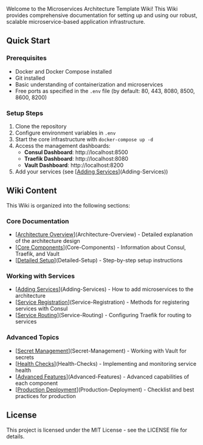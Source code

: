 Welcome to the Microservices Architecture Template Wiki! This Wiki provides comprehensive documentation for setting up and using our robust, scalable microservice-based application infrastructure.

## Quick Start

### Prerequisites

- Docker and Docker Compose installed
- Git installed
- Basic understanding of containerization and microservices
- Free ports as specified in the `.env` file (by default: 80, 443, 8080, 8500, 8600, 8200)

### Setup Steps

1. Clone the repository
2. Configure environment variables in `.env`
3. Start the core infrastructure with `docker-compose up -d`
4. Access the management dashboards:
   - **Consul Dashboard**: http://localhost:8500
   - **Traefik Dashboard**: http://localhost:8080
   - **Vault Dashboard**: http://localhost:8200
5. Add your services (see [[Adding Services](../../wiki/Adding-Services)](Adding-Services))

## Wiki Content

This Wiki is organized into the following sections:

### Core Documentation

- [[Architecture Overview](../../wiki/Architecture-Overview)](Architecture-Overview) - Detailed explanation of the architecture design
- [[Core Components](../../wiki/Core-Components)](Core-Components) - Information about Consul, Traefik, and Vault
- [[Detailed Setup](../../wiki/Detailed-Setup)](Detailed-Setup) - Step-by-step setup instructions

### Working with Services

- [[Adding Services](../../wiki/Adding-Services)](Adding-Services) - How to add microservices to the architecture
- [[Service Registration](../../wiki/Service-Registration)](Service-Registration) - Methods for registering services with Consul
- [[Service Routing](../../wiki/Service-Routing)](Service-Routing) - Configuring Traefik for routing to services

### Advanced Topics

- [[Secret Management](../../wiki/Secret-Management)](Secret-Management) - Working with Vault for secrets
- [[Health Checks](../../wiki/Health-Checks)](Health-Checks) - Implementing and monitoring service health
- [[Advanced Features](../../wiki/Advanced-Features)](Advanced-Features) - Advanced capabilities of each component
- [[Production Deployment](../../wiki/Production-Deployment)](Production-Deployment) - Checklist and best practices for production

## License

This project is licensed under the MIT License - see the LICENSE file for details.